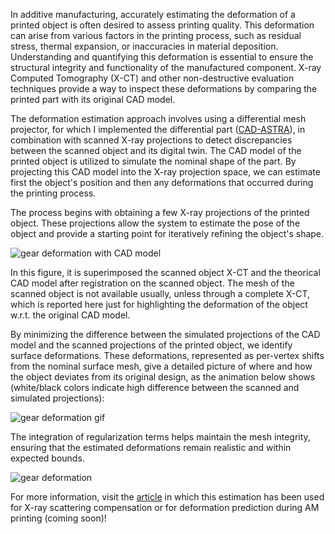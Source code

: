 In additive manufacturing, accurately estimating the deformation of a printed object is often desired to assess printing quality. This deformation can arise from various factors in the printing process, such as residual stress, thermal expansion, or inaccuracies in material deposition. Understanding and quantifying this deformation is essential to ensure the structural integrity and functionality of the manufactured component. X-ray Computed Tomography (X-CT) and other non-destructive evaluation techniques provide a way to inspect these deformations by comparing the printed part with its original CAD model.

The deformation estimation approach involves using a differential mesh projector, for which I implemented the differential part ([CAD-ASTRA](https://doi.org/10.1364/OE.498194)), in combination with scanned X-ray projections to detect discrepancies between the scanned object and its digital twin. The CAD model of the printed object is utilized to simulate the nominal shape of the part. By projecting this CAD model into the X-ray projection space, we can estimate first the object's position and then any deformations that occurred during the printing process.

The process begins with obtaining a few X-ray projections of the printed object. These projections allow the system to estimate the pose of the object and provide a starting point for iteratively refining the object's shape. 

![gear deformation with CAD model](/images/deformation/gear_deform_cad.png)

In this figure, it is superimposed the scanned object X-CT and the theorical CAD model after registration on the scanned object. The mesh of the scanned object is not available usually, unless through a complete X-CT, which is reported here just for highlighting the deformation of the object w.r.t. the original CAD model.

By minimizing the difference between the simulated projections of the CAD model and the scanned projections of the printed object, we identify surface deformations. These deformations, represented as per-vertex shifts from the nominal surface mesh, give a detailed picture of where and how the object deviates from its original design, as the animation below shows (white/black colors indicate high difference between the scanned and simulated projections):

![gear deformation gif](/gifs/deformation/opt2.gif)

The integration of regularization terms helps maintain the mesh integrity, ensuring that the estimated deformations remain realistic and within expected bounds. 

![gear deformation](/images/deformation/gear_deformation.png)

For more information, visit the [article](https://doi.org/10.1016/j.precisioneng.2024.08.006) in which this estimation has been used for X-ray scattering compensation or for deformation prediction during AM printing (coming soon)!